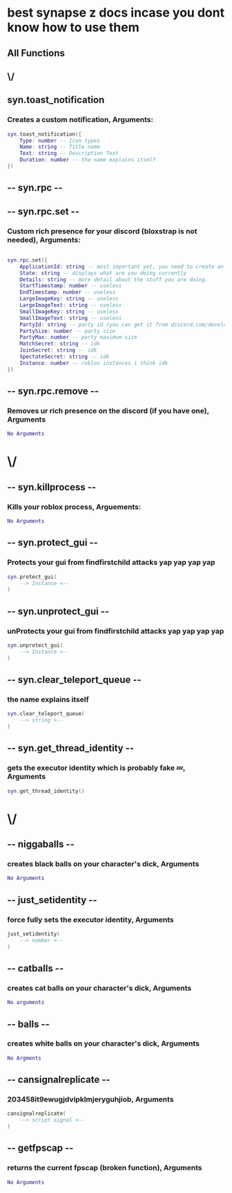 # best synapse z docs incase you dont know how to use them

## All Functions
##      \\/

## syn.toast_notification
### Creates a custom notification, Arguments:
```lua
syn.toast_notification({
    Type: number -- Icon types
    Name: string -- Title name
    Text: string -- Description Text
    Duration: number -- the name explains itself
})
```

## -- syn.rpc --

## -- syn.rpc.set --
### Custom rich presence for your discord (bloxstrap is not needed), Arguments:

```lua

syn.rpc.set({
    ApplicationId: string -- most important yet, you need to create an application on discord.dev then get the app id
    State: string -- displays what are you doing currently
    Details: string -- more detail about the stuff you are doing.
    StartTimestamp: number -- useless
    EndTimestamp: number -- useless
    LargeImageKey: string -- useless
    LargeImageText: string -- useless
    SmallImageKey: string -- useless
    SmallImageText: string -- useless
    PartyId: string -- party id (you can get it from discord.com/developers/applications/urappid/rich-presence/visualizer)
    PartySize: number -- party size
    PartyMax: number -- party maximum size
    MatchSecret: string -- idk
    JoinSecret: string -- idk
    SpectateSecret: string -- idk
    Instance: number -- roblox instances i think idk
})

```

## -- syn.rpc.remove --
### Removes ur rich presence on the discord (if you have one), Arguments
```lua
No Arguments
```
# \\/

## -- syn.killprocess --

### Kills your roblox process, Arguements:
```lua
No Arguments
```

## -- syn.protect_gui --
### Protects your gui from findfirstchild attacks yap yap yap yap
```lua
syn.protect_gui(
    --> Instance <--
)
```

## -- syn.unprotect_gui --
### unProtects your gui from findfirstchild attacks yap yap yap yap
```lua
syn.unprotect_gui(
    --> Instance <--
)
```

## -- syn.clear_teleport_queue --
### the name explains itself
```lua
syn.clear_teleport_queue(
    --> string <--
)
```

## -- syn.get_thread_identity --
### gets the executor identity which is probably fake 💤, Arguments
```lua
syn.get_thread_identity()
```

# \\/

## -- niggaballs --
### creates black balls on your character's dick, Arguments
```lua
No Arguments
```

## -- just_setidentity --
### force fully sets the executor identity, Arguments
```lua
just_setidentity(
    --> number <--
)
```

## -- catballs --
### creates cat balls on your character's dick, Arguments
```lua
No arguments
```

## -- balls --
### creates white balls on your character's dick, Arguments
```lua
No Argments
```

## -- cansignalreplicate --
### 203458it9ewugjdvipklmjeryguhjiob, Arguments
```lua
cansignalreplicate(
    --> script signal <--
)
```

## -- getfpscap --
### returns the current fpscap (broken function), Arguments
```lua
No Arguments
```


